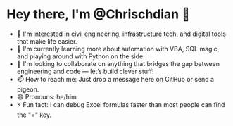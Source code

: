 # Hey there, I'm @Chrischdian 👋

- 👀 I'm interested in civil engineering, infrastructure tech, and digital tools that make life easier.
- 🌱 I'm currently learning more about automation with VBA, SQL magic, and playing around with Python on the side.
- 💞️ I'm looking to collaborate on anything that bridges the gap between engineering and code — let’s build clever stuff!
- 📫 How to reach me: Just drop a message here on GitHub or send a pigeon.
- 😄 Pronouns: he/him
- ⚡ Fun fact: I can debug Excel formulas faster than most people can find the "=" key.

<!---  
Chrischdian/Chrischdian is a ✨ special ✨ repository because its `README.md` (this file) appears on your GitHub profile.  
You can click the Preview link to take a look at your changes.  
--->  